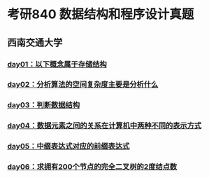 # 考研840 数据结构和程序设计真题
## 西南交通大学


### [day01：以下概念属于存储结构](https://github.com/WangYeWei/postgraduate-840/issues/1)

### [day02：分析算法的空间复杂度主要是分析什么](https://github.com/WangYeWei/postgraduate-840/issues/2)

### [day03：判断数据结构](https://github.com/WangYeWei/postgraduate-840/issues/3)

### [day04：数据元素之间的关系在计算机中两种不同的表示方式](https://github.com/WangYeWei/postgraduate-840/issues/4)

### [day05：中缀表达式对应的前缀表达式](https://github.com/WangYeWei/postgraduate-840/issues/5)

### [day06：求拥有200个节点的完全二叉树的2度结点数](https://github.com/WangYeWei/postgraduate-840/issues/6)

